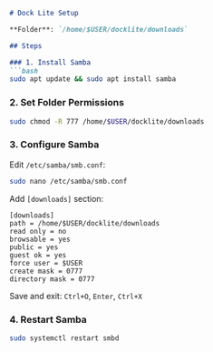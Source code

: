 ```markdown
# Dock Lite Setup

**Folder**: `/home/$USER/docklite/downloads`

## Steps

### 1. Install Samba
```bash
sudo apt update && sudo apt install samba
```

### 2. Set Folder Permissions
```bash
sudo chmod -R 777 /home/$USER/docklite/downloads
```

### 3. Configure Samba
Edit `/etc/samba/smb.conf`:
```bash
sudo nano /etc/samba/smb.conf
```

Add `[downloads]` section:
```
[downloads]
path = /home/$USER/docklite/downloads
read only = no
browsable = yes
public = yes
guest ok = yes
force user = $USER
create mask = 0777
directory mask = 0777
```

Save and exit: `Ctrl+O`, `Enter`, `Ctrl+X`

### 4. Restart Samba
```bash
sudo systemctl restart smbd
```
```
